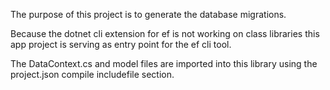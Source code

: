 ﻿The purpose of this project is to generate the database migrations.

Because the dotnet cli extension for ef is not working on class libraries this app project is serving as entry point for the ef cli tool.

The DataContext.cs and model files are imported into this library using the project.json compile includefile section.